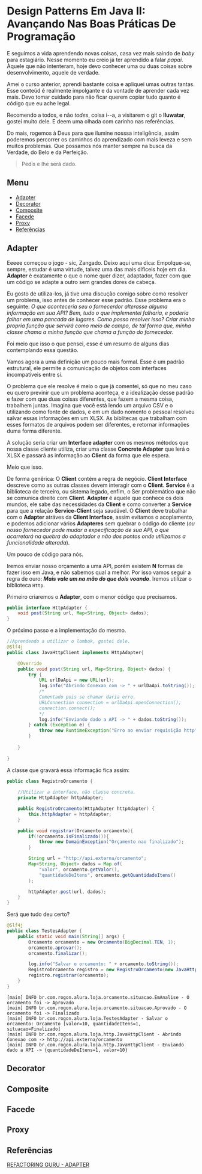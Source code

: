 # Design Patterns Em Java II: Avançando Nas Boas Práticas De Programação <!-- omit in toc -->

E seguimos a vida aprendendo novas coisas, casa vez mais saindo de *baby* para estagiário. Nesse momento eu creio já ter aprendido a falar *papai*. Àquele que não intenteram, hoje devo conhecer uma ou duas coisas sobre desenvolvimento, aquele de verdade.

Amei o curso anterior, aprendi bastante coisa e apliquei umas outras tantas. Esse conteúd é realmente impolgante e da vontade de aprender cada vez mais. Devo tomar cuidado para não ficar querem copiar tudo quanto é código que eu ache legal.

Recomendo a todos, e não *todes*, coisa i--a, a visitarem o git o **Iluwatar**, gostei muito dele. E deem uma olhada com carinho nas referências.

Do mais, rogemos à Deus para que ilumine nosssa inteligência, assim poderemos percorrer os caminhos do aprendizado com mais leveza e sem muitos problemas. Que possamos nós manter sempre na busca da Verdade, do Belo e da Perfeição.

>Pedis e lhe será dado.

## Menu <!-- omit in toc -->

- [Adapter](#adapter)
- [Decorator](#decorator)
- [Composite](#composite)
- [Facede](#facede)
- [Proxy](#proxy)
- [Referências](#referências)

## Adapter

Eeeee começou o jogo - sic, Zangado. Deixo aqui uma dica: Empolque-se, sempre, estudar é uma virtude, talvez uma das mais dificeis hoje em dia. **Adapter** é exatamente o que o nome quer dizer, adaptador, fazer com que um código se adapte a outro sem grandes dores de cabeça.

Eu gosto de utiliza-los, já tive uma discução comigo sobre como resolver um problema, isso antes de conhecer esse padrão. Esse problema era o seguinte: *O que aconteceria seu o fornecerdor alterasse alguma informação em sua API? Bem, tudo o que implementei falharia, e poderia falhar em uma pancada de lugares. Como posso resolver isso? Criar minha propria função que servirá como meio de campo, de tal forma que, minha classe chama a minha função que chama a função do fornecedor.*

Foi meio que isso o que pensei, esse é um resumo de alguns dias contemplando essa questão.

Vamos agora a uma definição um pouco mais formal. Esse é um padrão estrutural, ele permite a comunicação de objetos com interfaces incompatíveis entre si.

O problema que ele resolve é meio o que já comentei, só que no meu caso eu quero previnir que um problema aconteça, e a idealização desse padrão e fazer com que duas coisas diferentes, que fazem a mesma coisa, trabalhem juntas. Imagina que você está lendo um arquivo CSV e o utilizando como fonte de dados, e em um dado nomento o pessoal resolveu salvar essas informações em um XLSX. As biblitecas que trabalham com esses formatos de arquivos podem ser diferentes, e retornar informações duma forma diferente.

A solução seria criar um **Interface adapter** com os mesmos métodos que nossa classe cliente utiliza, criar uma classe **Concrete Adapter** que lerá o XLSX e passará as informação ao **Client** da forma que ele espera.

Meio que isso.

De forma genêrica: O **Client** contém a regra de negócio. **Client Interface** descreve como as outras classes devem interagir com o **Client**. **Service** é a biblioteca de terceiro, ou sistema legado, enfim, o Ser problemático que não se comunica direito com **Client**. **Adapter** é aquele que conhece os dois mundos, ele sabe das necessidades da **Client** e como converter a **Service** para que a relação **Service-Client** seja saudável. O **Client** deve trabalhar com o **Adapter** atráves da **Client Interface**, assim evitamos o acoplamento, e podemos adicionar vários **Adapteres** sem quebrar o código do cliente (*ou nosso fornecedor pode mudar a expecificação de sua API, o que acarretará na quebra do adaptador e não dos pontos onde utilizamos a funcionalidade alterada*).

Um pouco de código para nós.

Iremos enviar nosso orçamento a uma API, porém existem **N** formas de fazer isso em Java, e não sabemos qual a melhor. Por isso vamos seguir a regra de ouro: ***Mais vale um na mão do que dois voando***. Iremos utilizar o biblioteca `Http`.

Primeiro criaremos o **Adapter**, com o menor código que precisamos.

```java
public interface HttpAdapter {
    void post(String url, Map<String, Object> dados);
}
```

O próximo passo e a implementação do mesmo.

```java
//Aprendendo a utilizar o lombok, gostei dele.
@Slf4j
public class JavaHttpClient implements HttpAdapter{

    @Override
    public void post(String url, Map<String, Object> dados) {
        try {
            URL urlDaApi = new URL(url);
            log.info("Abrindo Conexao com -> " + urlDaApi.toString());
            /*
            Comentado pois se chamar daria erro.
            URLConnection connection = urlDaApi.openConnection();
            connection.connect();
            */
            log.info("Enviando dado a API -> " + dados.toString());
        } catch (Exception e) {
            throw new RuntimeException("Erro ao enviar requisição http", e);
        }
        
    }
    
}
```

A classe que gravará essa informação fica assim:

```java
public class RegistroOrcamento {
    
    //Utilizar a interface, não classe concreta.
    private HttpAdapter httpAdapter;

    public RegistroOrcamento(HttpAdapter httpAdapter) {
        this.httpAdapter = httpAdapter;
    }

    public void registrar(Orcamento orcamento){
        if(!orcamento.isFinalizado()){
            throw new DomainException("Orçamento nao finalizado");
        }

        String url = "http://api.externa/orcamento";
        Map<String, Object> dados = Map.of(
            "valor", orcamento.getValor(),
            "quantidadeDeItens", orcamento.getQuantidadeItens()
        );

        httpAdapter.post(url, dados);
    }
}
```

Será que tudo deu certo?

```java
@Slf4j
public class TestesAdapter {
    public static void main(String[] args) {
        Orcamento orcamento = new Orcamento(BigDecimal.TEN, 1);
        orcamento.aprovar();
        orcamento.finalizar();

        log.info("Salvar o orcamento: " + orcamento.toString());
        RegistroOrcamento registro = new RegistroOrcamento(new JavaHttpClient());
        registro.registrar(orcamento);
    }
}
```

```console
[main] INFO br.com.rogon.alura.loja.orcamento.situacao.EmAnalise - O orcamento foi -> Aprovado
[main] INFO br.com.rogon.alura.loja.orcamento.situacao.Aprovado - O orcamento foi -> Finalizado
[main] INFO br.com.rogon.alura.loja.TestesAdapter - Salvar o orcamento: Orcamento [valor=10, quantidadeItens=1, situacao=Finalizado]
[main] INFO br.com.rogon.alura.loja.http.JavaHttpClient - Abrindo Conexao com -> http://api.externa/orcamento
[main] INFO br.com.rogon.alura.loja.http.JavaHttpClient - Enviando dado a API -> {quantidadeDeItens=1, valor=10}
```

## Decorator

## Composite

## Facede

## Proxy

## Referências

[REFACTORING GURU - ADAPTER](https://refactoring.guru/design-patterns/adapter)
